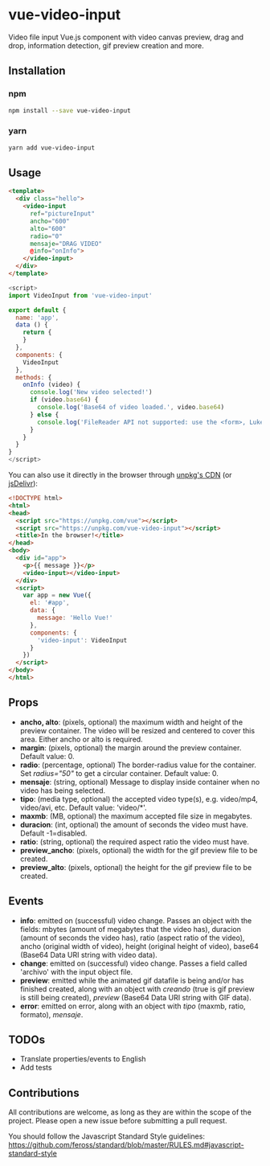 vue-video-input
=============

Video file input Vue.js component with video canvas preview, drag and drop, information detection, gif preview creation and more.


## Installation

### npm

``` sh
npm install --save vue-video-input
```
### yarn

``` sh
yarn add vue-video-input
```

## Usage

```HTML
<template>
  <div class="hello">    
    <video-input 
      ref="pictureInput"
      ancho="600" 
      alto="600" 
      radio="0"
      mensaje="DRAG VIDEO" 
      @info="onInfo">
    </video-input>
  </div>
</template>
```

```javascript
<script>
import VideoInput from 'vue-video-input'

export default {
  name: 'app',
  data () {
    return {
    }
  },
  components: {
    VideoInput
  },
  methods: {
    onInfo (video) {
      console.log('New video selected!')
      if (video.base64) {
        console.log('Base64 of video loaded.', video.base64)
      } else {
        console.log('FileReader API not supported: use the <form>, Luke!')
      }
    }
  }
}
</script>
```

You can also use it directly in the browser through [unpkg's CDN](https://unpkg.com/vue-video-input) (or [jsDelivr](https://cdn.jsdelivr.net/npm/vue-video-input)):

```html
<!DOCTYPE html>
<html>
<head>
  <script src="https://unpkg.com/vue"></script>
  <script src="https://unpkg.com/vue-video-input"></script>
  <title>In the browser!</title>
</head>
<body>
  <div id="app">
    <p>{{ message }}</p>
    <video-input></video-input>
  </div>
  <script>
    var app = new Vue({
      el: '#app',
      data: {
        message: 'Hello Vue!'
      },
      components: {
        'video-input': VideoInput
      }
    })
  </script>
</body>
</html>
```


## Props

- **ancho, alto**: (pixels, optional) the maximum width and height of the preview container. The video will be resized and centered to cover this area. Either ancho or alto is required.
- **margin**: (pixels, optional) the margin around the preview container. Default value: 0.
- **radio**: (percentage, optional) The border-radius value for the container. Set *radius="50"* to get a circular container. Default value: 0.
- **mensaje**: (string, optional) Message to display inside container when no video has being selected.
- **tipo**: (media type, optional) the accepted video type(s), e.g. video/mp4, video/avi, etc. Default value: 'video/*'. 
- **maxmb**: (MB, optional) the maximum accepted file size in megabytes.
- **duracion**: (int, optional) the amount of seconds the video must have. Default -1=disabled.
- **ratio**: (string, optional) the required aspect ratio the video must have.
- **preview_ancho**: (pixels, optional) the width for the gif preview file to be created.
- **preview_alto**: (pixels, optional) the height for the gif preview file to be created.
   
## Events

- **info**: emitted on (successful) video change. Passes an object with the fields: mbytes (amount of megabytes that the video has), duracion (amount of seconds the video has), ratio (aspect ratio of the video), ancho (original width of video), height (original height of video), base64 (Base64 Data URI string with video data).
- **change**: emitted on (successful) video change. Passes a field called 'archivo' with the input object file.
- **preview**: emitted while the animated gif datafile is being and/or has finished created, along with an object with *creando* (true is gif preview is still being created), *preview* (Base64 Data URI string with GIF data).
- **error**: emitted on error, along with an object with *tipo* (maxmb, ratio, formato), *mensaje*.
  
## TODOs

- Translate properties/events to English
- Add tests

## Contributions

All contributions are welcome, as long as they are within the scope of the project. Please open a new issue before submitting a pull request.

You should follow the Javascript Standard Style guidelines:
https://github.com/feross/standard/blob/master/RULES.md#javascript-standard-style
